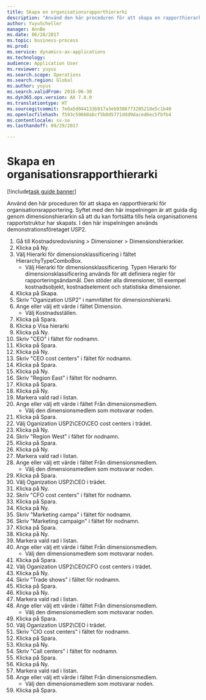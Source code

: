 ```yaml
--- 
title: Skapa en organisationsrapporthierarki
description: "Använd den här proceduren för att skapa en rapporthierarki för organisationsrapportering."
author: YuyuScheller
manager: AnnBe
ms.date: 06/28/2017
ms.topic: business-process
ms.prod: 
ms.service: dynamics-ax-applications
ms.technology: 
audience: Application User
ms.reviewer: yuyus
ms.search.scope: Operations
ms.search.region: Global
ms.author: yuyus
ms.search.validFrom: 2016-06-30
ms.dyn365.ops.version: AX 7.0.0
ms.translationtype: HT
ms.sourcegitcommit: 7e0a5d044133b917a3eb9386773205218e5c1b40
ms.openlocfilehash: f593c59660abcf5b0d5771ddd9daced6ec5fbfb4
ms.contentlocale: sv-se
ms.lasthandoff: 09/29/2017

---
```

# <a name="create-an-organization-report-hierarchy"></a>Skapa en organisationsrapporthierarki

[!include[task guide banner](../../includes/task-guide-banner.md)]

Använd den här proceduren för att skapa en rapporthierarki för organisationsrapportering. Syftet med den här inspelningen är att guida dig genom dimensionshierarkin så att du kan fortsätta tills hela organisationens rapportstruktur har skapats. I den här inspelningen används demonstrationsföretaget USP2.

1. Gå till Kostnadsredovisning > Dimensioner > Dimensionshierarkier.
2. Klicka på Ny.
3. Välj Hierarki för dimensionsklassificering i fältet HierarchyTypeComboBox.
    * Välj Hierarki för dimensionsklassificering. Typen Hierarki för dimensionsklassificering används för att definiera regler för rapporteringsändamål. Den stöder alla dimensioner, till exempel kostnadsobjekt, kostnadselement och statistiska dimensioner.  
4. Klicka på Skapa.
5. Skriv "Oganization USP2" i namnfältet för dimensionshierarki.
6. Ange eller välj ett värde i fältet Dimension.
    * Välj Kostnadsställen.  
7. Klicka på Spara.
8. Klicka p Visa hierarki
9. Klicka på Ny.
10. Skriv "CEO" i fältet för nodnamn.
11. Klicka på Spara.
12. Klicka på Ny.
13. Skriv "CEO cost centers" i fältet för nodnamn.
14. Klicka på Spara.
15. Klicka på Ny.
16. Skriv "Region East" i fältet för nodnamn.
17. Klicka på Spara.
18. Klicka på Ny.
19. Markera vald rad i listan.
20. Ange eller välj ett värde i fältet Från dimensionsmedlem.
    * Välj den dimensionsmedlem som motsvarar noden.  
21. Klicka på Spara.
22. Välj Oganization USP2\CEO\CEO cost centers i trädet.
23. Klicka på Ny.
24. Skriv "Region West" i fältet för nodnamn.
25. Klicka på Spara.
26. Klicka på Ny.
27. Markera vald rad i listan.
28. Ange eller välj ett värde i fältet Från dimensionsmedlem.
    * Välj den dimensionsmedlem som motsvarar noden.  
29. Klicka på Spara.
30. Välj Oganization USP2\CEO i trädet.
31. Klicka på Ny.
32. Skriv "CFO cost centers" i fältet för nodnamn.
33. Klicka på Spara.
34. Klicka på Ny.
35. Skriv "Marketing campa" i fältet för nodnamn.
36. Skriv "Marketing campaign" i fältet för nodnamn.
37. Klicka på Spara.
38. Klicka på Ny.
39. Markera vald rad i listan.
40. Ange eller välj ett värde i fältet Från dimensionsmedlem.
    * Välj den dimensionsmedlem som motsvarar noden.  
41. Klicka på Spara.
42. Välj Oganization USP2\CEO\CFO cost centers i trädet.
43. Klicka på Ny.
44. Skriv "Trade shows" i fältet för nodnamn.
45. Klicka på Spara.
46. Klicka på Ny.
47. Markera vald rad i listan.
48. Ange eller välj ett värde i fältet Från dimensionsmedlem.
    * Välj den dimensionsmedlem som motsvarar noden.  
49. Klicka på Spara.
50. Välj Oganization USP2\CEO i trädet.
51. Skriv "CIO cost centers" i fältet för nodnamn.
52. Klicka på Spara.
53. Klicka på Ny.
54. Skriv "Call centers" i fältet för nodnamn.
55. Klicka på Spara.
56. Klicka på Ny.
57. Markera vald rad i listan.
58. Ange eller välj ett värde i fältet Från dimensionsmedlem.
    * Välj den dimensionsmedlem som motsvarar noden.  
59. Klicka på Spara.


